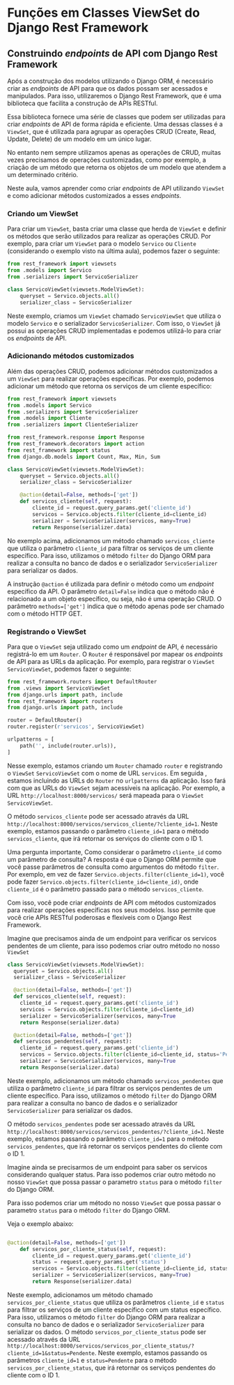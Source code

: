 # Funções em Classes ViewSet do Django Rest Framework
## Construindo *endpoints* de API com Django Rest Framework

Após a construção dos modelos utilizando o Django ORM, é necessário criar as *endpoints* de API para que os dados possam ser acessados e manipulados. Para isso, utilizaremos o Django Rest Framework, que é uma biblioteca que facilita a construção de APIs RESTful.

Essa biblioteca fornece uma série de classes que podem ser utilizadas para criar *endpoints* de API de forma rápida e eficiente. Uma dessas classes é a `ViewSet`, que é utilizada para agrupar as operações CRUD (Create, Read, Update, Delete) de um modelo em um único lugar.

No entanto nem sempre utilizamos apenas as operações de CRUD, muitas vezes precisamos de operações customizadas, como por exemplo, a criação de um método que retorna os objetos de um modelo que atendem a um determinado critério.

Neste aula, vamos aprender como criar *endpoints* de API utilizando `ViewSet` e como adicionar métodos customizados a esses *endpoints*.

### Criando um ViewSet

Para criar um `ViewSet`, basta criar uma classe que herda de `ViewSet` e definir os métodos que serão utilizados para realizar as operações CRUD. Por exemplo, para criar um `ViewSet` para o modelo `Servico` ou `Cliente` (considerando o exemplo visto na última aula), podemos fazer o seguinte:

```python
from rest_framework import viewsets
from .models import Servico
from .serializers import ServicoSerializer

class ServicoViewSet(viewsets.ModelViewSet):
    queryset = Servico.objects.all()
    serializer_class = ServicoSerializer
```

Neste exemplo, criamos um `ViewSet` chamado `ServicoViewSet` que utiliza o modelo `Servico` e o serializador `ServicoSerializer`. Com isso, o `ViewSet` já possui as operações CRUD implementadas e podemos utilizá-lo para criar os *endpoints* de API.

### Adicionando métodos customizados

Além das operações CRUD, podemos adicionar métodos customizados a um `ViewSet` para realizar operações específicas. Por exemplo, podemos adicionar um método que retorna os serviços de um cliente específico:

```python
from rest_framework import viewsets
from .models import Servico
from .serializers import ServicoSerializer
from .models import Cliente
from .serializers import ClienteSerializer

from rest_framework.response import Response
from rest_framework.decorators import action
from rest_framework import status
from django.db.models import Count, Max, Min, Sum

class ServicoViewSet(viewsets.ModelViewSet):
    queryset = Servico.objects.all()
    serializer_class = ServicoSerializer

    @action(detail=False, methods=['get'])
    def servicos_cliente(self, request):
        cliente_id = request.query_params.get('cliente_id')
        servicos = Servico.objects.filter(cliente_id=cliente_id)
        serializer = ServicoSerializer(servicos, many=True)
        return Response(serializer.data)
```

No exemplo acima, adicionamos um método chamado `servicos_cliente` que utiliza o parâmetro `cliente_id` para filtrar os serviços de um cliente específico. Para isso, utilizamos o método `filter` do Django ORM para realizar a consulta no banco de dados e o serializador `ServicoSerializer` para serializar os dados.

A instrução `@action` é utilizada para definir o método como um *endpoint* específico da API. O parâmetro `detail=False` indica que o método não é relacionado a um objeto específico, ou seja, não é uma operação CRUD. O parâmetro `methods=['get']` indica que o método apenas pode ser chamado com o método HTTP GET.

### Registrando o ViewSet

Para que o `ViewSet` seja utilizado como um *endpoint* de API, é necessário registrá-lo em um `Router`. O `Router` é responsável por mapear os *endpoints* de API para as URLs da aplicação. Por exemplo, para registrar o `ViewSet` `ServicoViewSet`, podemos fazer o seguinte:

```python
from rest_framework.routers import DefaultRouter
from .views import ServicoViewSet
from django.urls import path, include
from rest_framework import routers
from django.urls import path, include

router = DefaultRouter()
router.register(r'servicos', ServicoViewSet)

urlpatterns = [
    path('', include(router.urls)),
]
```
Nesse exemplo, estamos criando um `Router` chamado `router` e registrando o `ViewSet` `ServicoViewSet` com o nome de URL `servicos`. Em seguida , estamos incluindo as URLs do `Router` no `urlpatterns` da aplicação. Isso fará com que as URLs do `ViewSet` sejam acessíveis na aplicação. Por exemplo, a URL `http://localhost:8000/servicos/` será mapeada para o `ViewSet` `ServicoViewSet`. 

O método `servicos_cliente` pode ser acessado através da URL `http://localhost:8000/servicos/servicos_cliente/?cliente_id=1`. Neste exemplo, estamos passando o parâmetro `cliente_id=1` para o método `servicos_cliente`, que irá retornar os serviços do cliente com o ID 1.

Uma pergunta importante, Como considerar o parâmetro `cliente_id` como um parâmetro de consulta? A resposta é que o Django ORM permite que você passe parâmetros de consulta como argumentos do método `filter`. Por exemplo, em vez de fazer `Servico.objects.filter(cliente_id=1)`, você pode fazer `Servico.objects.filter(cliente_id=cliente_id)`, onde `cliente_id` é o parâmetro passado para o método `servicos_cliente`.

Com isso, você pode criar *endpoints* de API com métodos customizados para realizar operações específicas nos seus modelos. Isso permite que você crie APIs RESTful poderosas e flexíveis com o Django Rest Framework.

Imagine que precisamos ainda de um endpoint para verificar os servicos pendentes de um cliente, para isso podemos criar outro método no nosso `ViewSet`

```python
class ServicoViewSet(viewsets.ModelViewSet):
  queryset = Servico.objects.all()
  serializer_class = ServicoSerializer

  @action(detail=False, methods=['get'])
  def servicos_cliente(self, request):
    cliente_id = request.query_params.get('cliente_id')
    servicos = Servico.objects.filter(cliente_id=cliente_id)
    serializer = ServicoSerializer(servicos, many=True
    return Response(serializer.data)

  @action(detail=False, methods=['get'])
  def servicos_pendentes(self, request):
    cliente_id = request.query_params.get('cliente_id')
    servicos = Servico.objects.filter(cliente_id=cliente_id, status='Pendente')
    serializer = ServicoSerializer(servicos, many=True
    return Response(serializer.data)

```

Neste exemplo, adicionamos um método chamado `servicos_pendentes` que utiliza o parâmetro `cliente_id` para filtrar os serviços pendentes de um cliente específico. Para isso, utilizamos o método `filter` do Django ORM para realizar a consulta no banco de dados e o serializador `ServicoSerializer` para serializar os dados.

O método `servicos_pendentes` pode ser acessado através da URL `http://localhost:8000/servicos/servicos_pendentes/?cliente_id=1`. Neste exemplo, estamos passando o parâmetro `cliente_id=1` para o método `servicos_pendentes`, que irá retornar os serviços pendentes do cliente com o ID 1.

Imagine ainda se precisarmos de um endpoint para saber os servicos considerando qualquer status. Para isso podemos criar outro método no nosso `ViewSet` que possa passar o parametro `status` para o método `filter` do Django ORM.

Para isso podemos criar um método no nosso `ViewSet` que possa passar o parametro `status` para o método `filter` do Django ORM.

Veja o exemplo abaixo:

```python

@action(detail=False, methods=['get'])
    def servicos_por_cliente_status(self, request):
        cliente_id = request.query_params.get('cliente_id')
        status = request.query_params.get('status')
        servicos = Servico.objects.filter(cliente_id=cliente_id, status=status)
        serializer = ServicoSerializer(servicos, many=True)
        return Response(serializer.data)
```

Neste exemplo, adicionamos um método chamado `servicos_por_cliente_status` que utiliza os parâmetros `cliente_id` e `status` para filtrar os serviços de um cliente específico com um status específico. Para isso, utilizamos o método `filter` do Django ORM para realizar a consulta no banco de dados e o serializador `ServicoSerializer` para serializar os dados.  O método `servicos_por_cliente_status` pode ser acessado através da URL `http://localhost:8000/servicos/servicos_por_cliente_status/?cliente_id=1&status=Pendente`. Neste exemplo, estamos passando os parâmetros `cliente_id=1` e `status=Pendente` para o método `servicos_por_cliente_status`, que irá retornar os serviços pendentes do cliente com o ID 1. 